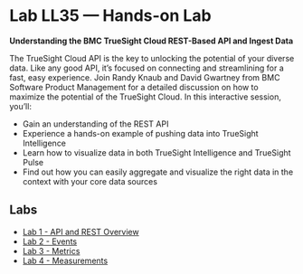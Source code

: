 # Lab LL35 — Hands-on Lab

**Understanding the BMC TrueSight Cloud REST-Based API and Ingest Data**

The TrueSight Cloud API is the key to unlocking the potential of your diverse data.
Like any good API, it’s focused on connecting and streamlining for a fast, easy experience.
Join Randy Knaub and David Gwartney from BMC Software Product Management for a detailed
discussion on how to maximize the potential of the TrueSight Cloud. In this interactive session, you’ll:

- Gain an understanding of the REST API
- Experience a hands-on example of pushing data into TrueSight Intelligence
- Learn how to visualize data in both TrueSight Intelligence and TrueSight Pulse
- Find out how you can easily aggregate and visualize the right data in the context with your core data sources

Labs
----

- [Lab 1 - API and REST Overview](overview.md)
- [Lab 2 - Events](events.md)
- [Lab 3 - Metrics](metrics.md)
- [Lab 4 - Measurements](measurements.md)

